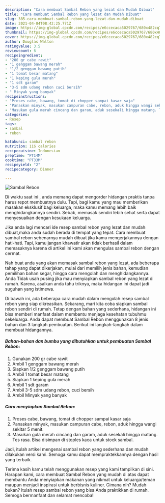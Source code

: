 ```yaml
---
description: "Cara membuat Sambal Rebon yang lezat dan Mudah Dibuat"
title: "Cara membuat Sambal Rebon yang lezat dan Mudah Dibuat"
slug: 385-cara-membuat-sambal-rebon-yang-lezat-dan-mudah-dibuat
date: 2021-04-04T08:42:25.771Z
image: https://img-global.cpcdn.com/recipes/e6ccecaca5029767/680x482cq70/sambal-rebon-foto-resep-utama.jpg
thumbnail: https://img-global.cpcdn.com/recipes/e6ccecaca5029767/680x482cq70/sambal-rebon-foto-resep-utama.jpg
cover: https://img-global.cpcdn.com/recipes/e6ccecaca5029767/680x482cq70/sambal-rebon-foto-resep-utama.jpg
author: Douglas Walton
ratingvalue: 3.5
reviewcount: 6
recipeingredient:
- "200 gr cabe rawit"
- "1 genggam bawang merah"
- "1/2 genggam bawang putih"
- "1 tomat besar matang"
- "1 keping gula merah"
- "1 sdt garam"
- "3-5 sdm udang rebon cuci bersih"
- " Minyak yang banyak"
recipeinstructions:
- "Proses cabe, bawang, tomat di chopper sampai kasar saja"
- "Panaskan minyak, masukan campuran cabe, rebon, aduk hingga wangi sekitar 5 menit."
- "Masukan gula merah cincang dan garam, aduk sesekali hingga matang. Tes rasa. Bisa disimpan di stoples kaca untuk stock sambal."
categories:
- Resep
tags:
- sambal
- rebon

katakunci: sambal rebon 
nutrition: 116 calories
recipecuisine: Indonesian
preptime: "PT14M"
cooktime: "PT33M"
recipeyield: "2"
recipecategory: Dinner

---
```



![Sambal Rebon](https://img-global.cpcdn.com/recipes/e6ccecaca5029767/680x482cq70/sambal-rebon-foto-resep-utama.jpg)

Di waktu  saat ini , anda memang dapat mengorder hidangan praktis tanpa harus repot membuatnya dulu. Tapi, bagi kamu yang mau memberikan masakan eksklusif bagi keluarga, maka kamu memang lebih baik menghidangkannya sendiri. Sebab, memasak sendiri lebih sehat serta dapat menyesuaikan dengan kesukaan keluarga.

Jika anda lagi mencari ide resep sambal rebon yang lezat dan mudah dibuat,maka anda sudah berada di tempat yang tepat. Cara membuat sambal rebon  sebenarnya mudah dibuat jika kamu mengerjakannya dengan hati-hati. Tapi, kamu jangan khawatir akan tidak berhasil dalam memasaknya 
karena di artikel ini kami akan mengulas sambal rebon dengan cermat.  



Nah buat anda yang akan memasak sambal rebon yang lezat, ada beberapa tahap yang dapat dikerjakan, mulai dari memilih jenis bahan, kemudian pemilihan bahan segar, hingga cara mengolah dan menghidangkannya. Anda Tidak usah pusing jika mau menyiapkan sambal rebon yang lezat di rumah. Karena, asalkan anda  tahu triknya, maka hidangan ini dapat jadi suguhan yang istimewa.

Di bawah ini, ada beberapa cara mudah dalam mengolah resep sambal rebon yang siap dikreasikan. Sekarang, mari kita coba siapkan sambal rebon sendiri di rumah. Tetap dengan bahan yang sederhana, hidangan ini bisa memberi manfaat dalam membantu menjaga kesehatan tubuhmu sekeluarga. Anda dapat membuat Sambal Rebon menggunakan 8 jenis bahan dan 3 langkah pembuatan. Berikut ini langkah-langkah dalam membuat hidangannya.

<!--inarticleads1-->

##### Bahan-bahan dan bumbu yang dibutuhkan untuk pembuatan Sambal Rebon:

1. Gunakan 200 gr cabe rawit
1. Ambil 1 genggam bawang merah
1. Siapkan 1/2 genggam bawang putih
1. Ambil 1 tomat besar matang
1. Siapkan 1 keping gula merah
1. Ambil 1 sdt garam
1. Ambil 3-5 sdm udang rebon, cuci bersih
1. Ambil  Minyak yang banyak




<!--inarticleads2-->

##### Cara menyiapkan Sambal Rebon:

1. Proses cabe, bawang, tomat di chopper sampai kasar saja
1. Panaskan minyak, masukan campuran cabe, rebon, aduk hingga wangi sekitar 5 menit.
1. Masukan gula merah cincang dan garam, aduk sesekali hingga matang. Tes rasa. Bisa disimpan di stoples kaca untuk stock sambal.




Jadi, itulah artikel mengenai  sambal rebon  yang sederhana dan mudah dilakukan versi kami. Semoga kamu dapat mempraktekkannya dengan hasil yang terbaik. 

Terima kasih kamu telah menggunakan resep yang kami tampilkan di sini. Harapan kami, cara membuat  Sambal Rebon yang mudah di atas dapat membantu Anda menyiapkan makanan yang nikmat untuk keluarga/teman maupun menjadi inspirasi untuk berbisnis kuliner. Gimana nih? Mudah bukan? Itulah resep sambal rebon yang bisa Anda praktikkan di rumah. Semoga bermanfaat dan selamat mencoba!

